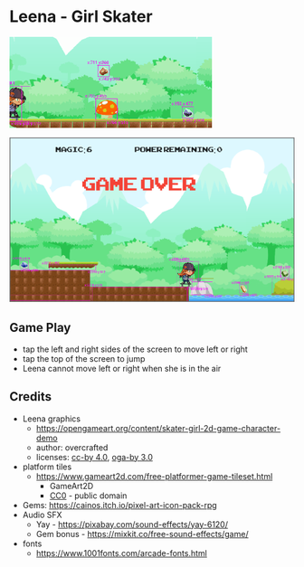 # Leena - Girl Skater

![screenshot](readme/screenshot.gif)

![game over](readme/game_over.png)

## Game Play

* tap the left and right sides of the screen to move left or right
* tap the top of the screen to jump
* Leena cannot move left or right when she is in the air

## Credits

* Leena graphics
  * https://opengameart.org/content/skater-girl-2d-game-character-demo
  * author: overcrafted
  * licenses: [cc-by 4.0](https://creativecommons.org/licenses/by/4.0/), [oga-by 3.0](https://static.opengameart.org/OGA-BY-3.0.txt)
* platform tiles 
  * https://www.gameart2d.com/free-platformer-game-tileset.html
    * GameArt2D
    * [CC0](https://www.gameart2d.com/license.html) - public domain
* Gems: https://cainos.itch.io/pixel-art-icon-pack-rpg
* Audio SFX
  * Yay - https://pixabay.com/sound-effects/yay-6120/
  * Gem bonus - https://mixkit.co/free-sound-effects/game/
* fonts
  * https://www.1001fonts.com/arcade-fonts.html